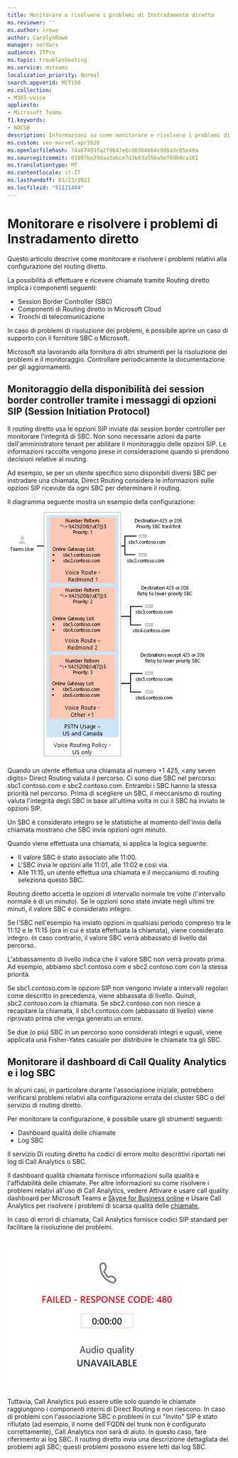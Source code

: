 ```yaml
---
title: Monitorare e risolvere i problemi di Instradamento diretto
ms.reviewer: ''
ms.author: crowe
author: CarolynRowe
manager: serdars
audience: ITPro
ms.topic: troubleshooting
ms.service: msteams
localization_priority: Normal
search.appverid: MET150
ms.collection:
- M365-voice
appliesto:
- Microsoft Teams
f1.keywords:
- NOCSH
description: Informazioni su come monitorare e risolvere i problemi di configurazione del routing diretto, inclusi i controller dei bordi delle sessioni, i componenti di routing diretto e i trunk di Telecom.
ms.custom: seo-marvel-apr2020
ms.openlocfilehash: 74a67493fa2f9647e6cd0364bb4c9d6a3c05e48a
ms.sourcegitcommit: 01087be29daa3abce7d3b03a55ba5ef8db4ca161
ms.translationtype: MT
ms.contentlocale: it-IT
ms.lasthandoff: 03/23/2021
ms.locfileid: "51121404"
---
```

# <a name="monitor-and-troubleshoot-direct-routing"></a>Monitorare e risolvere i problemi di Instradamento diretto

Questo articolo descrive come monitorare e risolvere i problemi relativi alla configurazione del routing diretto. 

La possibilità di effettuare e ricevere chiamate tramite Routing diretto implica i componenti seguenti: 

- Session Border Controller (SBC) 
- Componenti di Routing diretto in Microsoft Cloud 
- Tronchi di telecomunicazione 

In caso di problemi di risoluzione dei problemi, è possibile aprire un caso di supporto con il fornitore SBC o Microsoft. 

Microsoft sta lavorando alla fornitura di altri strumenti per la risoluzione dei problemi e il monitoraggio. Controllare periodicamente la documentazione per gli aggiornamenti. 

## <a name="monitoring-availability-of-session-border-controllers-using-session-initiation-protocol-sip-options-messages"></a>Monitoraggio della disponibilità dei session border controller tramite i messaggi di opzioni SIP (Session Initiation Protocol)

Il routing diretto usa le opzioni SIP inviate dai session border controller per monitorare l'integrità di SBC. Non sono necessarie azioni da parte dell'amministratore tenant per abilitare il monitoraggio delle opzioni SIP. Le informazioni raccolte vengono prese in considerazione quando si prendono decisioni relative al routing. 

Ad esempio, se per un utente specifico sono disponibili diversi SBC per instradare una chiamata, Direct Routing considera le informazioni sulle opzioni SIP ricevute da ogni SBC per determinare il routing. 

Il diagramma seguente mostra un esempio della configurazione: 

![Esempio di configurazione delle opzioni SIP](media/sip-options-config-example.png)

Quando un utente effettua una chiamata al numero +1 425, \<any seven digits> Direct Routing valuta il percorso. Ci sono due SBC nel percorso: sbc1.contoso.com e sbc2.contoso.com. Entrambi i SBC hanno la stessa priorità nel percorso. Prima di scegliere un SBC, il meccanismo di routing valuta l'integrità degli SBC in base all'ultima volta in cui il SBC ha inviato le opzioni SIP. 

Un SBC è considerato integro se le statistiche al momento dell'invio della chiamata mostrano che SBC invia opzioni ogni minuto.  

Quando viene effettuata una chiamata, si applica la logica seguente:

- Il valore SBC è stato associato alle 11:00.  
- L'SBC invia le opzioni alle 11:01, alle 11:02 e così via.  
- Alle 11:15, un utente effettua una chiamata e il meccanismo di routing seleziona questo SBC. 

Routing diretto accetta le opzioni di intervallo normale tre volte (l'intervallo normale è di un minuto). Se le opzioni sono state inviate negli ultimi tre minuti, il valore SBC è considerato integro.

Se l'SBC nell'esempio ha inviato opzioni in qualsiasi periodo compreso tra le 11:12 e le 11:15 (ora in cui è stata effettuata la chiamata), viene considerato integro. In caso contrario, il valore SBC verrà abbassato di livello dal percorso. 

L'abbassamento di livello indica che il valore SBC non verrà provato prima. Ad esempio, abbiamo sbc1.contoso.com e sbc2.contoso.com con la stessa priorità.  

Se sbc1.contoso.com le opzioni SIP non vengono inviate a intervalli regolari come descritto in precedenza, viene abbassata di livello. Quindi, sbc2.contoso.com la chiamata. Se sbc2.contoso.con non riesce a recapitare la chiamata, il sbc1.contoso.com (abbassato di livello) viene riprovato prima che venga generato un errore. 

Se due (o più) SBC in un percorso sono considerati integri e uguali, viene applicata una Fisher-Yates casuale per distribuire le chiamate tra gli SBC.

## <a name="monitor-call-quality-analytics-dashboard-and-sbc-logs"></a>Monitorare il dashboard di Call Quality Analytics e i log SBC 
 
In alcuni casi, in particolare durante l'associazione iniziale, potrebbero verificarsi problemi relativi alla configurazione errata dei cluster SBC o del servizio di routing diretto. 

Per monitorare la configurazione, è possibile usare gli strumenti seguenti:  
 
- Dashboard qualità delle chiamate 
- Log SBC 

Il servizio Di routing diretto ha codici di errore molto descrittivi riportati nei log di Call Analytics o SBC. 

Il dashboard qualità chiamata fornisce informazioni sulla qualità e l'affidabilità delle chiamate. Per altre informazioni su come risolvere i problemi relativi all'uso di Call Analytics, vedere Attivare e usare call quality dashboard per Microsoft Teams e [Skype for Business online](/SkypeForBusiness/using-call-quality-in-your-organization/turning-on-and-using-call-quality-dashboard) e Usare Call Analytics per risolvere i problemi di scarsa qualità delle [chiamate.](/SkypeForBusiness/using-call-quality-in-your-organization/use-call-analytics-to-troubleshoot-poor-call-quality) 

In caso di errori di chiamata, Call Analytics fornisce codici SIP standard per facilitare la risoluzione dei problemi. 

![Codice SIP di esempio per l'errore di chiamata](media/failed-response-code.png)

Tuttavia, Call Analytics può essere utile solo quando le chiamate raggiungono i componenti interni di Direct Routing e non riescono. In caso di problemi con l'associazione SBC o problemi in cui "Invito" SIP è stato rifiutato (ad esempio, il nome dell'FQDN del trunk non è configurato correttamente), Call Analytics non sarà di aiuto. In questo caso, fare riferimento ai log SBC. Il routing diretto invia una descrizione dettagliata dei problemi agli SBC; questi problemi possono essere letti dai log SBC.